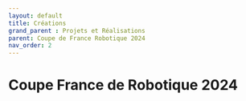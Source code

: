 ```yaml
---
layout: default
title: Créations
grand_parent : Projets et Réalisations
parent: Coupe de France Robotique 2024
nav_order: 2
---
```


<h1><strong>Coupe France de Robotique 2024</strong></h1>

<h3 style="margin-left: 30px;"></h3>